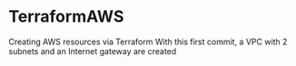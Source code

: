# TerraformAWS
Creating AWS resources via Terraform
With this first commit, a VPC with 2 subnets and an Internet gateway are created
